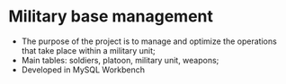 # Military base management

- The purpose of the project is to manage and optimize the operations that take place within a military unit;
- Main tables: soldiers,  platoon, military unit, weapons;
- Developed in MySQL Workbench
